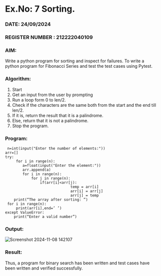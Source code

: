 # Ex.No:  7 Sorting. 
### DATE: 24/09/2024                                                                          
### REGISTER NUMBER :  212222040109
### AIM: 
Write a python program for sorting and inspect for failures. 
To write a python program for Fibonacci Series and test the test cases using Pytest.

### Algorithm:
1. Start
2. Get an input from the user by prompting 
3. Run a loop form 0 to len/2.
4. Check if the characters are the same both from the start and the end till len/2. 
5. If it is, return the result that it is a palindrome.
6. Else, return that it is not a palindrome. 
7. Stop the program.

### Program:
```
 n=int(input("Enter the number of elements:"))  
arr=[]  
try:  
     for i in range(n):  
        a=float(input("Enter the element:"))  
        arr.append(a)  
        for i in range(n):  
            for j in range(n):  
                if(arr[i]<arr[j): 
                              temp = arr[i] 
                              arr[i] = arr[j] 
                              arr[j] = temp 
    print(“The array after sorting: ”) 
 for i in range(n): 
     print(arr[i],end=’ ’) 
except ValueError: 
    print(“Enter a valid number”)
```
### Output:
![Screenshot 2024-11-08 142107](https://github.com/user-attachments/assets/1abbf75c-e29a-4ba9-b272-fa5182146343)

### Result:
Thus, a program for binary search has been written and test cases have been written and verified successfully.
                           
